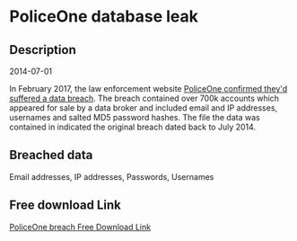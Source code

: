 # PoliceOne database leak

## Description

2014-07-01

In February 2017, the law enforcement website <a href="http://www.zdnet.com/article/police-forum-hacked-thousands-of-records-for-sale-on-dark-web/" target="_blank" rel="noopener">PoliceOne confirmed they'd suffered a data breach</a>. The breach contained over 700k accounts which appeared for sale by a data broker and included email and IP addresses, usernames and salted MD5 password hashes. The file the data was contained in indicated the original breach dated back to July 2014.

## Breached data

Email addresses, IP addresses, Passwords, Usernames

## Free download Link

[PoliceOne breach Free Download Link](https://link-to.net/1229997/408.5611102440695/dynamic/?r=aHR0cHM6Ly93d3cubWVkaWFmaXJlLmNvbS92aWV3L2pBYkNNS0FXZHg3OElMZC9wb2xpY2VvbmUuY29tL2ZpbGU=)